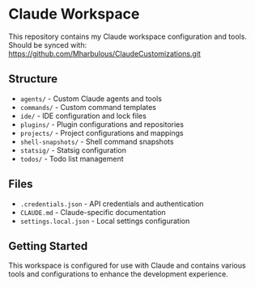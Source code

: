 # Claude Workspace

This repository contains my Claude workspace configuration and tools.  Should be synced with:  https://github.com/Mharbulous/ClaudeCustomizations.git

## Structure

- `agents/` - Custom Claude agents and tools
- `commands/` - Custom command templates
- `ide/` - IDE configuration and lock files
- `plugins/` - Plugin configurations and repositories
- `projects/` - Project configurations and mappings
- `shell-snapshots/` - Shell command snapshots
- `statsig/` - Statsig configuration
- `todos/` - Todo list management

## Files

- `.credentials.json` - API credentials and authentication
- `CLAUDE.md` - Claude-specific documentation
- `settings.local.json` - Local settings configuration

## Getting Started

This workspace is configured for use with Claude and contains various tools and configurations to enhance the development experience.
